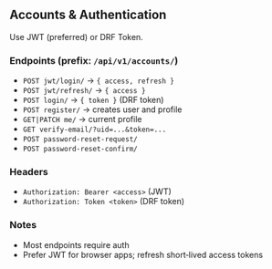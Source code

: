 ## Accounts & Authentication

Use JWT (preferred) or DRF Token.

### Endpoints (prefix: `/api/v1/accounts/`)
- `POST jwt/login/` → `{ access, refresh }`
- `POST jwt/refresh/` → `{ access }`
- `POST login/` → `{ token }` (DRF token)
- `POST register/` → creates user and profile
- `GET|PATCH me/` → current profile
- `GET verify-email/?uid=...&token=...`
- `POST password-reset-request/`
- `POST password-reset-confirm/`

### Headers
- `Authorization: Bearer <access>` (JWT)
- `Authorization: Token <token>` (DRF token)

### Notes
- Most endpoints require auth
- Prefer JWT for browser apps; refresh short‑lived access tokens
